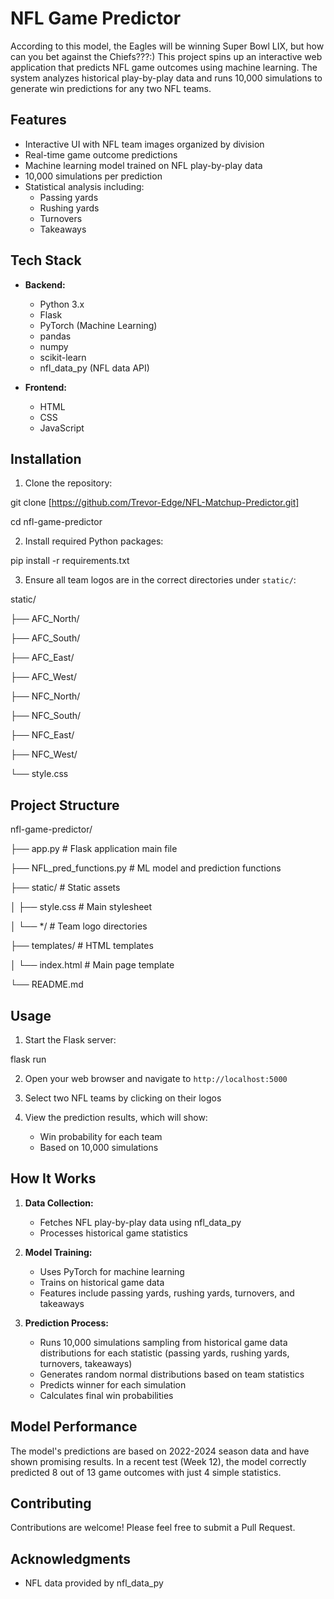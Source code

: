 # NFL Game Predictor

According to this model, the Eagles will be winning Super Bowl LIX, but how can you bet against the Chiefs???:) This project spins up an interactive web application that predicts NFL game outcomes using machine learning. The system analyzes historical play-by-play data and runs 10,000 simulations to generate win predictions for any two NFL teams.

## Features

- Interactive UI with NFL team images organized by division
- Real-time game outcome predictions
- Machine learning model trained on NFL play-by-play data
- 10,000 simulations per prediction
- Statistical analysis including:
  - Passing yards
  - Rushing yards
  - Turnovers
  - Takeaways

## Tech Stack

- **Backend:**
  - Python 3.x
  - Flask
  - PyTorch (Machine Learning)
  - pandas
  - numpy
  - scikit-learn
  - nfl_data_py (NFL data API)

- **Frontend:**
  - HTML
  - CSS
  - JavaScript

## Installation

1. Clone the repository:

git clone [https://github.com/Trevor-Edge/NFL-Matchup-Predictor.git]

cd nfl-game-predictor

2. Install required Python packages:

pip install -r requirements.txt

3. Ensure all team logos are in the correct directories under `static/`:

static/

├── AFC_North/

├── AFC_South/

├── AFC_East/

├── AFC_West/

├── NFC_North/

├── NFC_South/

├── NFC_East/

├── NFC_West/

└── style.css

## Project Structure

nfl-game-predictor/

├── app.py                 # Flask application main file

├── NFL_pred_functions.py  # ML model and prediction functions

├── static/               # Static assets

│   ├── style.css        # Main stylesheet

│   └── */               # Team logo directories

├── templates/           # HTML templates

│   └── index.html      # Main page template

└── README.md

## Usage

1. Start the Flask server:

flask run

2. Open your web browser and navigate to `http://localhost:5000`

3. Select two NFL teams by clicking on their logos

4. View the prediction results, which will show:
   - Win probability for each team
   - Based on 10,000 simulations

## How It Works

1. **Data Collection:**
   - Fetches NFL play-by-play data using nfl_data_py
   - Processes historical game statistics

2. **Model Training:**
   - Uses PyTorch for machine learning
   - Trains on historical game data
   - Features include passing yards, rushing yards, turnovers, and takeaways

3. **Prediction Process:**
   - Runs 10,000 simulations sampling from historical game data distributions for each statistic (passing yards, rushing yards, turnovers, takeaways)
   - Generates random normal distributions based on team statistics
   - Predicts winner for each simulation
   - Calculates final win probabilities

## Model Performance
The model's predictions are based on 2022-2024 season data and have shown promising results. In a recent test (Week 12), the model correctly predicted 8 out of 13 game outcomes with just 4 simple statistics.

## Contributing
Contributions are welcome! Please feel free to submit a Pull Request.

## Acknowledgments
- NFL data provided by nfl_data_py
